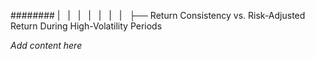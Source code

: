 ######## |   |   |   |   |   |   |   ├── Return Consistency vs. Risk-Adjusted Return During High-Volatility Periods

*Add content here*